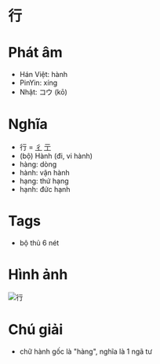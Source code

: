 # 行

# Phát âm
* Hán Việt: hành
* PinYin: xíng
* Nhật: コウ (kō)

# Nghĩa
* 行 = [彳](彳.md) [亍](亍.md)
* (bộ) Hành (đi, vi hành)
* hàng: dòng
* hành: vận hành
* hạng: thứ hạng
* hạnh: đức hạnh

# Tags
* bộ thủ 6 nét

# Hình ảnh
![行](../img/行.png)

# Chú giải
+ chữ hành gốc là "hàng", nghĩa là 1 ngã tư

<script>window.HANZI_FIELD='行';</script>
